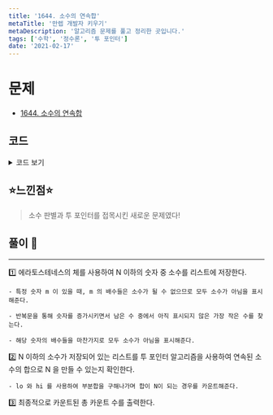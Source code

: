 ```yaml
---
title: '1644. 소수의 연속합'
metaTitle: '만렙 개발자 키우기'
metaDescription: '알고리즘 문제를 풀고 정리한 곳입니다.'
tags: ['수학', '정수론', '투 포인터']
date: '2021-02-17'
---
```


# 문제

- [1644. 소수의 연속합](https://www.acmicpc.net/problem/1644)

## 코드

<details><summary> 코드 보기 </summary>

```java
import java.io.BufferedReader;
import java.io.IOException;
import java.io.InputStreamReader;
import java.util.ArrayList;
import java.util.Arrays;
import java.util.List;
import java.util.StringTokenizer;

public class Q1644 {
    static boolean isPrime[];
    static int n;
    static List<Integer> prime = new ArrayList<>();
    public static void main(String[] args) throws IOException {
        BufferedReader br = new BufferedReader(new InputStreamReader(System.in));
        StringTokenizer st = new StringTokenizer(br.readLine());
        n = Integer.parseInt(st.nextToken());
        isPrime = new boolean[n + 1];
        Arrays.fill(isPrime, true);
        isPrime[0] = isPrime[1] = false;

        // 에라토스테네스의 체
        for (int i = 2; i <= n; i++) {
            if(isPrime[i]){
                int j = 2;
                while(i * j <= n){
                    isPrime[i*j] = false;
                    j += 1;
                }
                prime.add(i);
            }
        }
        System.out.println(solution());
    }

    private static int solution() {
        int ans = 0, hi = 0, sum = 0;
        for (int lo = 0; lo < prime.size(); lo++) {
            while(sum < n && hi < prime.size()){
                sum += prime.get(hi);
                hi += 1;
            }
            if(sum == n) ans += 1;
            sum -= prime.get(lo);
        }
        return ans;
    }
}
```

</details>

## ⭐️느낀점⭐️

> 소수 판별과 투 포인터를 접목시킨 새로운 문제였다!

## 풀이 📣

<hr/>

1️⃣ 에라토스테네스의 체를 사용하여 N 이하의 숫자 중 소수를 리스트에 저장한다.

    - 특정 숫자 m 이 있을 때, m 의 배수들은 소수가 될 수 없으므로 모두 소수가 아님을 표시해준다.

    - 반복문을 통해 숫자를 증가시키면서 남은 수 중에서 아직 표시되지 않은 가장 작은 수를 찾는다.

    - 해당 숫자의 배수들을 마찬가지로 모두 소수가 아님을 표시해준다.

2️⃣ N 이하의 소수가 저장되어 있는 리스트를 투 포인터 알고리즘을 사용하여 연속된 소수의 합으로 N 을 만들 수 있는지 확인한다.

    - lo 와 hi 를 사용하여 부분합을 구해나가며 합이 N이 되는 경우를 카운트해준다.

3️⃣ 최종적으로 카운트된 총 카운트 수를 출력한다.
